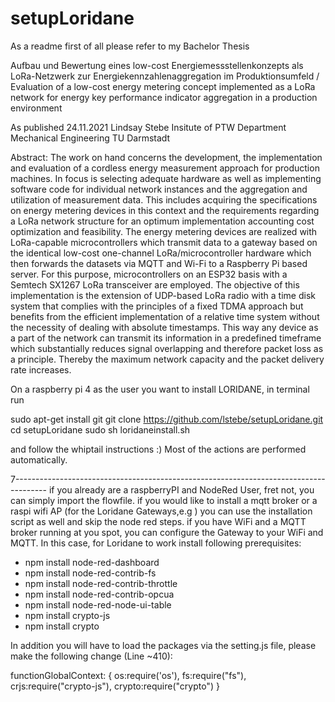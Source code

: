# setupLoridane
As a readme first of all please refer to my Bachelor Thesis

Aufbau und Bewertung eines low-cost Energiemessstellenkonzepts als LoRa-Netzwerk zur Energiekennzahlenaggregation im Produktionsumfeld
/
Evaluation of a low-cost energy metering concept implemented as a LoRa
network for energy key performance indicator aggregation in a production
environment

As published 24.11.2021
Lindsay Stebe
Insitute of PTW
Department Mechanical Engineering
TU Darmstadt

Abstract:
The work on hand concerns the development, the implementation and evaluation of a cordless
energy measurement approach for production machines. In focus is selecting adequate hardware as
well as implementing software code for individual network instances and the aggregation and
utilization of measurement data. This includes acquiring the specifications on energy metering
devices in this context and the requirements regarding a LoRa network structure for an optimum
implementation accounting cost optimization and feasibility. The energy metering devices are
realized with LoRa-capable microcontrollers which transmit data to a gateway based on the identical
low-cost one-channel LoRa/microcontroller hardware which then forwards the datasets via MQTT
and Wi-Fi to a Raspberry Pi based server. For this purpose, microcontrollers on an ESP32 basis with
a Semtech SX1267 LoRa transceiver are employed. The objective of this implementation is the
extension of UDP-based LoRa radio with a time disk system that complies with the principles of a
fixed TDMA approach but benefits from the efficient implementation of a relative time system
without the necessity of dealing with absolute timestamps. This way any device as a part of the
network can transmit its information in a predefined timeframe which substantially reduces signal
overlapping and therefore packet loss as a principle. Thereby the maximum network capacity and
the packet delivery rate increases.

On a raspberry pi 4 as the user you want to install LORIDANE, in terminal run
>>>
sudo apt-get install git
git clone https://github.com/lstebe/setupLoridane.git
cd setupLoridane
sudo sh loridaneinstall.sh


and follow the whiptail instructions :) Most of the actions are performed automatically.

7--------------------------------------------------------------------------------------
if you already are a raspberryPI and NodeRed User, fret not, you can simply import the flowfile. if you would like to install a mqtt broker or a raspi wifi AP (for the Loridane Gateways,e.g ) you can use the installation script as well and skip the node red steps. if you have WiFi and a MQTT broker running at you spot, you can configure the Gateway to your WiFi and MQTT. In this case, for Loridane to work install following prerequisites:

- npm install node-red-dashboard
- npm install node-red-contrib-fs
- npm install node-red-contrib-throttle
- npm install node-red-contrib-opcua
- npm install node-red-node-ui-table
- npm install crypto-js
- npm install crypto

In addition you will have to load the packages via the setting.js file, please make the following change (Line ~410):

functionGlobalContext: {
  os:require('os'),
  fs:require("fs"),
  crjs:require("crypto-js"),
  crypto:require("crypto")
  }

